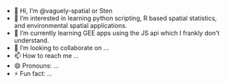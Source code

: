 - 👋 Hi, I’m @vaguely-spatial or Sten
- 👀 I’m interested in learning python scripting, R based spatial statistics, and environmental spatial applications.
- 🌱 I’m currently learning GEE apps using the JS api which I frankly don't understand.
- 💞️ I’m looking to collaborate on ...
- 📫 How to reach me ...
- 😄 Pronouns: ...
- ⚡ Fun fact: ...

<!---
vaguely-spatial/vaguely-spatial is a ✨ special ✨ repository because its `README.md` (this file) appears on your GitHub profile.
You can click the Preview link to take a look at your changes.
--->
